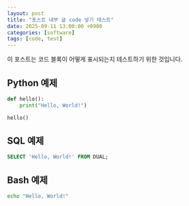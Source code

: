 ```yaml
---
layout: post
title: "포스트 내부 글 code 넣기 테스트"
date: 2025-09-11 13:00:00 +0900
categories: [software]
tags: [code, test]
---
```


이 포스트는 코드 블록이 어떻게 표시되는지 테스트하기 위한 것입니다.

## Python 예제

```python
def hello():
    print("Hello, World!")

hello()
```

## SQL 예제

```sql
SELECT 'Hello, World!' FROM DUAL;
```

## Bash 예제

```bash
echo "Hello, World!"
```
